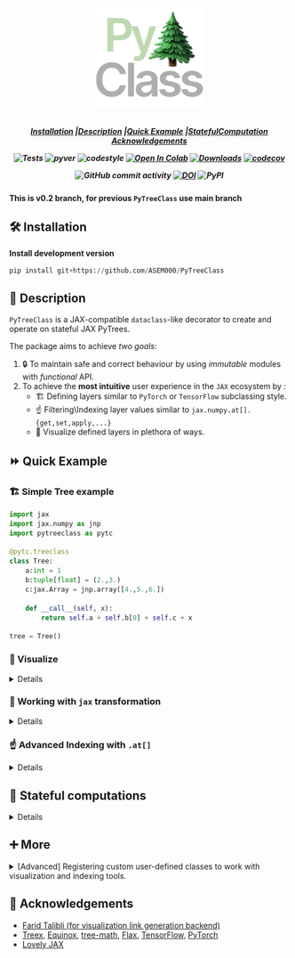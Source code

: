 <!-- <h1 align="center" style="font-family:Monospace" >Py🌲Class</h1> -->
<h5 align="center">
<img width="200px" src="assets/pytc%20logo.svg"> <br>

<br>

[**Installation**](#Installation)
|[**Description**](#Description)
|[**Quick Example**](#QuickExample)
|[**StatefulComputation**](#StatefulComputation)
[**Acknowledgements**](#Acknowledgements)

<!-- |[**Benchmarking**](#Benchmarking) -->

![Tests](https://github.com/ASEM000/pytreeclass/actions/workflows/tests.yml/badge.svg)
![pyver](https://img.shields.io/badge/python-3.8%203.9%203.10%203.11-blue)
![codestyle](https://img.shields.io/badge/codestyle-black-lightgrey)
[![Open In Colab](https://colab.research.google.com/assets/colab-badge.svg)](https://colab.research.google.com/drive/1bkYr-5HidtRSXFFBlvYqFa5pc5fQK_7-?usp=sharing)
[![Downloads](https://pepy.tech/badge/pytreeclass)](https://pepy.tech/project/pytreeclass)
[![codecov](https://codecov.io/gh/ASEM000/pytreeclass/branch/main/graph/badge.svg?token=TZBRMO0UQH)](https://codecov.io/gh/ASEM000/pytreeclass)

<!-- [![Documentation Status](https://readthedocs.org/projects/pytreeclass/badge/?version=latest)](https://pytreeclass.readthedocs.io/en/latest/?badge=latest) -->

![GitHub commit activity](https://img.shields.io/github/commit-activity/m/ASEM000/pytreeclass)
[![DOI](https://zenodo.org/badge/512717921.svg)](https://zenodo.org/badge/latestdoi/512717921)
![PyPI](https://img.shields.io/pypi/v/pytreeclass)

</h5>

**This is v0.2 branch, for previous `PyTreeClass` use main branch**

## 🛠️ Installation<a id="Installation"></a>

<!-- ```python
pip install pytreeclass
``` -->

**Install development version**

```python
pip install git+https://github.com/ASEM000/PyTreeClass
```

## 📖 Description<a id="Description"></a>

`PyTreeClass` is a JAX-compatible `dataclass`-like decorator to create and operate on stateful JAX PyTrees.

The package aims to achieve _two goals_:

1. 🔒 To maintain safe and correct behaviour by using _immutable_ modules with _functional_ API.
2. To achieve the **most intuitive** user experience in the `JAX` ecosystem by :
   - 🏗️ Defining layers similar to `PyTorch` or `TensorFlow` subclassing style.
   - ☝️ Filtering\Indexing layer values similar to `jax.numpy.at[].{get,set,apply,...}`
   - 🎨 Visualize defined layers in plethora of ways.

## ⏩ Quick Example <a id="QuickExample">

### 🏗️ Simple Tree example <a id="Example">

```python
import jax
import jax.numpy as jnp
import pytreeclass as pytc

@pytc.treeclass
class Tree:
    a:int = 1
    b:tuple[float] = (2.,3.)
    c:jax.Array = jnp.array([4.,5.,6.])

    def __call__(self, x):
        return self.a + self.b[0] + self.c + x

tree = Tree()
```

### 🎨 Visualize<a id="Viz">

<details>

<div align="center">
<table>
<tr>
 <td align = "center"> tree_summary</td> 
 <td align = "center">tree_diagram</td>
 <td align = "center">[tree_mermaid](https://mermaid.js.org)(Native support in Github/Notion)</td>
 <td align= "center"> tree_repr </td>
 <td align="center" > tree_str </td>

</tr>

<tr>
<td>

```python
print(pytc.tree_summary(tree, depth=1))
┌────┬──────┬─────┬──────┐
│Name│Type  │Count│Size  │
├────┼──────┼─────┼──────┤
│a   │int   │1    │28.00B│
├────┼──────┼─────┼──────┤
│b   │tuple │2    │48.00B│
├────┼──────┼─────┼──────┤
│c   │f32[3]│3    │12.00B│
├────┼──────┼─────┼──────┤
│Σ   │Tree  │6    │88.00B│
└────┴──────┴─────┴──────┘
```

</td>

<td>

```python

print(pytc.tree_diagram(tree, depth=1))
Tree
    ├── a=1
    ├── b=(..., ...)
    └── c=f32[3](μ=5.00, σ=0.82, ∈[4.00,6.00])
```

 </td>

<td>

```python
print(pytc.tree_mermaid(tree, depth=1))
```

```mermaid

flowchart LR
    id15696277213149321320(<b>Tree</b>)
    id15696277213149321320--->|"1 leaf<br>28.00B"|id4205845433746830897("<b>a</b>:int=1")
    id15696277213149321320--->|"2 leaf<br>48.00B"|id4682191244783855647("<b>b</b>:tuple=(..., ...)")
    id15696277213149321320--->|"3 leaf<br>12.00B"|id14652085615030570957("<b>c</b>:ArrayImpl=f32[3](μ=5.00, σ=0.82, ∈[4.00,6.00])")
```

</td>

<td>

```python
print(pytc.tree_repr(tree, depth=1))
Tree(a=1, b=(..., ...), c=f32[3](μ=5.00, σ=0.82, ∈[4.00,6.00]))
```

</td>

<td>

```python
print(pytc.tree_str(tree, depth=1))
Tree(a=1, b=(..., ...), c=[4. 5. 6.])
```

</td>

</tr>

<tr>

<td>

```python
print(pytc.tree_summary(tree, depth=2))
┌────┬──────┬─────┬──────┐
│Name│Type  │Count│Size  │
├────┼──────┼─────┼──────┤
│a   │int   │1    │28.00B│
├────┼──────┼─────┼──────┤
│b[0]│float │1    │24.00B│
├────┼──────┼─────┼──────┤
│b[1]│float │1    │24.00B│
├────┼──────┼─────┼──────┤
│c   │f32[3]│3    │12.00B│
├────┼──────┼─────┼──────┤
│Σ   │Tree  │6    │88.00B│
└────┴──────┴─────┴──────┘
```

</td>

<td>

```python
print(pytc.tree_diagram(tree, depth=2))
Tree
    ├── a=1
    ├── b:tuple
    │   ├── [0]=2.0
    │   └── [1]=3.0
    └── c=f32[3](μ=5.00, σ=0.82, ∈[4.00,6.00])
```

</td>

<td>

```python
print(pytc.tree_mermaid(tree, depth=2))
```

```mermaid
flowchart LR
    id15696277213149321320(<b>Tree</b>)
    id15696277213149321320--->id4205845433746830897("<b>a</b>:int=1")
    id15696277213149321320--->|"1 leaf<br>24.00B"|id8168961130706115346("<b>b</b>:tuple")
    id8168961130706115346--->|"1 leaf<br>24.00B"|id2766159651176208202("<b>[0]</b>:float=2.0")
    id15696277213149321320--->|"1 leaf<br>24.00B"|id12408280303145007954("<b>b</b>:tuple")
    id12408280303145007954--->|"1 leaf<br>24.00B"|id7897116322308127883("<b>[1]</b>:float=3.0")
    id15696277213149321320--->id14652085615030570957("<b>c</b>:ArrayImpl=f32[3](μ=5.00, σ=0.82, ∈[4.00,6.00])")
```

</td>

<td>

```python
print(pytc.tree_repr(tree, depth=2))
Tree(a=1, b=(2.0, 3.0), c=f32[3](μ=5.00, σ=0.82, ∈[4.00,6.00]))
```

</td>

<td>

```python
print(pytc.tree_str(tree, depth=2))
Tree(a=1, b=(2.0, 3.0), c=[4. 5. 6.])
```

</td>

</tr>

 </table>

 </div>

</details>

### 🏃 Working with `jax` transformation

<details>

Parameters are defined in `Tree` at the top of class definition similar to defining
`dataclasses.dataclass` field.
Lets optimize our parameters

```python

@jax.grad
def loss_func(tree:Tree, x:jax.Array):
    preds = jax.vmap(tree)(x)  # <--- vectorize the tree call over the leading axis
    return jnp.mean(preds**2)  # <--- return the mean squared error

@jax.jit
def train_step(tree:Tree, x:jax.Array):
    grads = loss_func(tree, x)
    # apply a small gradient step
    return jax.tree_util.tree_map(lambda x, g: x - 1e-3*g, tree, grads)

# lets freeze the non-differentiable parts of the tree
# in essence any non inexact type should be frozen to
# make the tree differentiable and work with jax transformations
jaxable_tree = jax.tree_util.tree_map(lambda x: pytc.freeze(x) if pytc.is_nondiff(x) else x, tree)

for epoch in range(1_000):
    jaxable_tree = train_step(jaxable_tree, jnp.ones([10,1]))

print(jaxable_tree)
# **the `frozen` params have "#" prefix**
# Tree(a=#1, b=(-4.7176366, 3.0), c=[2.4973059 2.760783  3.024264 ]) 


# unfreeze the tree
tree = jax.tree_util.tree_map(pytc.unfreeze, jaxable_tree, is_leaf=pytc.is_frozen)
print(tree)
# Tree(a=1, b=(-4.7176366, 3.0), c=[2.4973059 2.760783  3.024264 ])
```

</details>

### ☝️ Advanced Indexing with `.at[]` <a id="Indexing">

<details>

`PyTreeClass` offers 3 means of indexing through `.at[]`

1. Indexing by boolean mask.
2. Indexing by attribute name.
3. Indexing by Leaf index.

#### Index update by boolean mask

```python
tree= Tree()
# Tree(a=1, b=(2, 3), c=i32[3](μ=5.00, σ=0.82, ∈[4,6]))

# lets create a mask for values > 4
mask = jax.tree_util.tree_map(lambda x: x>4, tree)

print(mask)
# Tree(a=False, b=(False, False), c=[False  True  True])

print(tree.at[mask].get())
# Tree(a=None, b=(None, None), c=[5 6])

print(tree.at[mask].set(10))
# Tree(a=1, b=(2, 3), c=[ 4 10 10])

print(tree.at[mask].apply(lambda x: 10))
# Tree(a=1, b=(2, 3), c=[ 4 10 10])
```

#### Index update by attribute name

```python
tree= Tree()
# Tree(a=1, b=(2, 3), c=i32[3](μ=5.00, σ=0.82, ∈[4,6]))

print(tree.at["a"].get())
# Tree(a=1, b=(None, None), c=None)

print(tree.at["a"].set(10))
# Tree(a=10, b=(2, 3), c=[4 5 6])

print(tree.at["a"].apply(lambda x: 10))
# Tree(a=10, b=(2, 3), c=[4 5 6])
```

#### Index update by integer index

```python
tree= Tree()
# Tree(a=1, b=(2, 3), c=i32[3](μ=5.00, σ=0.82, ∈[4,6]))

print(tree.at[0].get())
# Tree(a=1, b=(None, None), c=None)

print(tree.at[0].set(10))
# Tree(a=10, b=(2, 3), c=[4 5 6])

print(tree.at[0].apply(lambda x: 10))
# Tree(a=10, b=(2, 3), c=[4 5 6])
```

</details>

## 📜 Stateful computations<a id="StatefulComputation"></a>

<details>

First, [Under jax.jit jax requires states to be explicit](https://jax.readthedocs.io/en/latest/jax-101/07-state.html?highlight=state), this means that for any class instance; variables needs to be separated from the class and be passed explictly. However when using @pytc.treeclass no need to separate the instance variables ; instead the whole instance is passed as a state.

Using the following pattern,Updating state **functionally** can be achieved under `jax.jit`

```python
import jax
import pytreeclass as pytc

@pytc.treeclass
class Counter:
    calls : int = 0

    def increment(self):
        self.calls += 1
counter = Counter() # Counter(calls=0)
```

Here, we define the update function. Since the increment method mutate the internal state, thus we need to use the functional approach to update the state by using `.at`. To achieve this we can use `.at[method_name].__call__(*args,**kwargs)`, this functional call will return the value of this call and a _new_ model instance with the update state.

```python
@jax.jit
def update(counter):
    value, new_counter = counter.at["increment"]()
    return new_counter

for i in range(10):
    counter = update(counter)

print(counter.calls) # 10
```

</details>

## ➕ More<a id="More"></a>

<details><summary>[Advanced] Registering custom user-defined classes to work with visualization and indexing tools. </summary>

Similar to [`jax.tree_util.register_pytree_node`](https://jax.readthedocs.io/en/latest/pytrees.html#extending-pytrees), `PyTreeClass` register common data structures and `treeclass` wrapped classes to figure out how to define the names, types, index, and metadatas of certain leaf along its path.

Here is an example of registering

```python

class Tree:
    def __init__(self, a, b):
        self.a = a
        self.b = b

    def __repr__(self) -> str:
        return f"{self.__class__.__name__}(a={self.a}, b={self.b})"


# jax flatten rule
def tree_flatten(tree):
    return (tree.a, tree.b), None

# jax unflatten rule
def tree_unflatten(_, children):
    return Tree(*children)

# PyTreeClass flatten rule
def pytc_tree_flatten(tree):
    names = ("a", "b")
    types = (type(tree.a), type(tree.b))
    indices = (0,1)
    metadatas = (None, None)
    return [*zip(names, types, indices, metadatas)]


# Register with `jax`
jax.tree_util.register_pytree_node(Tree, tree_flatten, tree_unflatten)

# Register the `Tree` class trace function to support indexing
pytc.register_pytree_node_trace(Tree, pytc_tree_flatten)

tree = Tree(1, 2)

# works with jax
jax.tree_util.tree_leaves(tree)  # [1, 2]

# works with PyTreeClass viz tools
print(pytc.tree_summary(tree))

# ┌────┬────┬─────┬──────┐
# │Name│Type│Count│Size  │
# ├────┼────┼─────┼──────┤
# │a   │int │1    │28.00B│
# ├────┼────┼─────┼──────┤
# │b   │int │1    │28.00B│
# ├────┼────┼─────┼──────┤
# │Σ   │Tree│2    │56.00B│
# └────┴────┴─────┴──────┘

```

After registeration, you can use internal tools like

- `pytc.tree_map_with_trace`
- `pytc.tree_leaves_with_trace`
- `pytc.tree_flatten_with_trace`

More details on that soon.

</details>

## 📙 Acknowledgements<a id="Acknowledgements"></a>

- [Farid Talibli (for visualization link generation backend)](https://www.linkedin.com/in/frdt98)
- [Treex](https://github.com/cgarciae/treex), [Equinox](https://github.com/patrick-kidger/equinox), [tree-math](https://github.com/google/tree-math), [Flax](https://github.com/google/flax), [TensorFlow](https://www.tensorflow.org), [PyTorch](https://pytorch.org)
- [Lovely JAX](https://github.com/xl0/lovely-jax)
